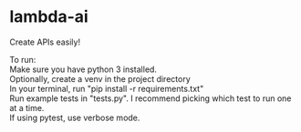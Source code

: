 # lambda-ai
Create APIs easily!

To run:  
Make sure you have python 3 installed.  
Optionally, create a venv in the project directory  
In your terminal, run "pip install -r requirements.txt"  
Run example tests in "tests.py". I recommend picking which test to run one at a time.  
If using pytest, use verbose mode.  
